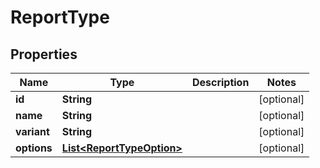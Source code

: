 
# ReportType

## Properties
Name | Type | Description | Notes
------------ | ------------- | ------------- | -------------
**id** | **String** |  |  [optional]
**name** | **String** |  |  [optional]
**variant** | **String** |  |  [optional]
**options** | [**List&lt;ReportTypeOption&gt;**](ReportTypeOption.md) |  |  [optional]



